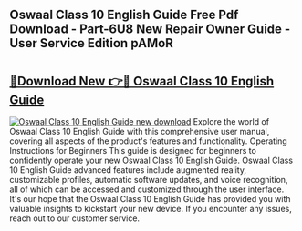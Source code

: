 ## Oswaal Class 10 English Guide Free Pdf Download - Part-6U8 New Repair Owner Guide - User Service Edition pAMoR

# <h2><a href="http://bc57512.oget.top/?id=Oswaal+Class+10+English+Guide">🔗Download New 👉🔴 Oswaal Class 10 English Guide</a></h2>

[![Oswaal Class 10 English Guide new download](https://i.imgur.com/5g1atiW.png)](http://bc57512.oget.top/?id=Oswaal+Class+10+English+Guide)
Explore the world of Oswaal Class 10 English Guide with this comprehensive user manual, covering all aspects of the product's features and functionality. Operating Instructions for Beginners This guide is designed for beginners to confidently operate your new Oswaal Class 10 English Guide. Oswaal Class 10 English Guide advanced features include augmented reality, customizable profiles, automatic software updates, and voice recognition, all of which can be accessed and customized through the user interface. It's our hope that the Oswaal Class 10 English Guide has provided you with valuable insights to kickstart your new device. If you encounter any issues, reach out to our customer service.
